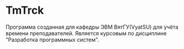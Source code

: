 # TmTrck
Программа созданная для кафедры ЭВМ ВятГУ(VyatSU) для учёта времени преподавателей. Является курсовым по дисциплине "Разработка программных систем".
